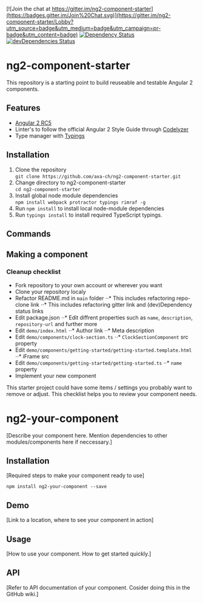 [![Join the chat at https://gitter.im/ng2-component-starter](https://badges.gitter.im/Join%20Chat.svg)](https://gitter.im/ng2-component-starter/Lobby?utm_source=badge&utm_medium=badge&utm_campaign=pr-badge&utm_content=badge)
[![Dependency Status](https://david-dm.org/axa-ch/ng2-component-starter.svg)](https://david-dm.org/axa-ch/ng2-component-starter)
[![devDependencies Status](https://david-dm.org/axa-ch/ng2-component-starter/dev-status.svg)](https://david-dm.org/axa-ch/ng2-component-starter?type=dev)

# ng2-component-starter
This repository is a starting point to build reuseable and testable Angular 2 components.

## Features

* [Angular 2 RC5](https://angular.io/)
* Linter's to follow the official Angular 2 Style Guide through [Codelyzer](https://www.npmjs.com/package/codelyzer)
* Type manager with [Typings](https://github.com/typings/typings)

## Installation

1. Clone the repository  
`git clone https://github.com/axa-ch/ng2-component-starter.git`
2. Change directory to ng2-component-starter  
`cd ng2-component-starter`
3. Install global node module dependencies  
`npm install webpack protractor typings rimraf -g`
4. Run `npm install` to install local node-module dependencies
5. Run `typings install` to install required TypeScript typings.

## Commands

## Making a component

### Cleanup checklist
* Fork repository to your own account or wherever you want
* Clone your repository localy
* Refactor README.md in `main` folder
⋅⋅* This includes refactoring repo-clone link
⋅⋅* This includes refactoring gitter link and (dev)Dependency status links
* Edit package.json
⋅⋅* Edit diffrent properties such as `name`, `description`, `repository-url` and further more
* Edit `demo/index.html`
⋅⋅* Author link
⋅⋅* Meta description
* Edit `demo/components/clock-section.ts`
⋅⋅* `ClockSectionComponent` src property
* Edit `demo/components/getting-started/getting-started.template.html`
⋅⋅* iFrame src
* Edit `demo/components/getting-started/getting-started.ts`
⋅⋅* `name` property
* Implement your new component

This starter project could have some items / settings you probably want to remove or adjust. This checklist helps you to review your component needs.

# ng2-your-component

[Describe your component here. Mention dependencies to other modules/components here if neccessary.]

## Installation

[Required steps to make your component ready to use]

`npm install ng2-your-component --save`

## Demo

[Link to a location, where to see your component in action]

## Usage

[How to use your component. How to get started quickly.]

## API

[Refer to API documentation of your component. Cosider doing this in the GitHub wiki.]